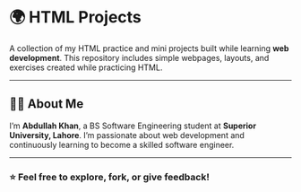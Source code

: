 # 🌍 HTML Projects

A collection of my HTML practice and mini projects built while learning **web development**.
This repository includes simple webpages, layouts, and exercises created while practicing HTML.

---

## 👨‍💻 About Me

I’m **Abdullah Khan**, a BS Software Engineering student at **Superior University, Lahore**.
I’m passionate about web development and continuously learning to become a skilled software engineer.

---

### ⭐ Feel free to explore, fork, or give feedback!
